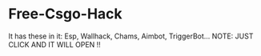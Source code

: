 # Free-Csgo-Hack
It has these in it: Esp, Wallhack, Chams, Aimbot, TriggerBot...
NOTE: JUST CLICK AND IT WILL OPEN !!
